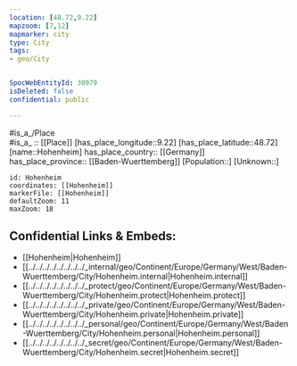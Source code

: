 ```yaml
---
location: [48.72,9.22] 
mapzoom: [7,12] 
mapmarker: city 
type: City
tags:
- geo/City


SpocWebEntityId: 30979
isDeleted: false
confidential: public

---
```

#is_a_/Place  
#is_a_ :: [[Place]] 
[has_place_longitude::9.22] 
[has_place_latitude::48.72] 
[name::Hohenheim] 
has_place_country:: [[Germany]]  
has_place_province:: [[Baden-Wuerttemberg]] 
[Population::] 
[Unknown::] 


```leaflet
id: Hohenheim
coordinates: [[Hohenheim]] 
markerFile: [[Hohenheim]] 
defaultZoom: 11 
maxZoom: 18
```


## Confidential Links & Embeds: 
- [[Hohenheim|Hohenheim]]  
- [[../../../../../../../../_internal/geo/Continent/Europe/Germany/West/Baden-Wuerttemberg/City/Hohenheim.internal|Hohenheim.internal]] 
- [[../../../../../../../../_protect/geo/Continent/Europe/Germany/West/Baden-Wuerttemberg/City/Hohenheim.protect|Hohenheim.protect]] 
- [[../../../../../../../../_private/geo/Continent/Europe/Germany/West/Baden-Wuerttemberg/City/Hohenheim.private|Hohenheim.private]] 
- [[../../../../../../../../_personal/geo/Continent/Europe/Germany/West/Baden-Wuerttemberg/City/Hohenheim.personal|Hohenheim.personal]] 
- [[../../../../../../../../_secret/geo/Continent/Europe/Germany/West/Baden-Wuerttemberg/City/Hohenheim.secret|Hohenheim.secret]] 
